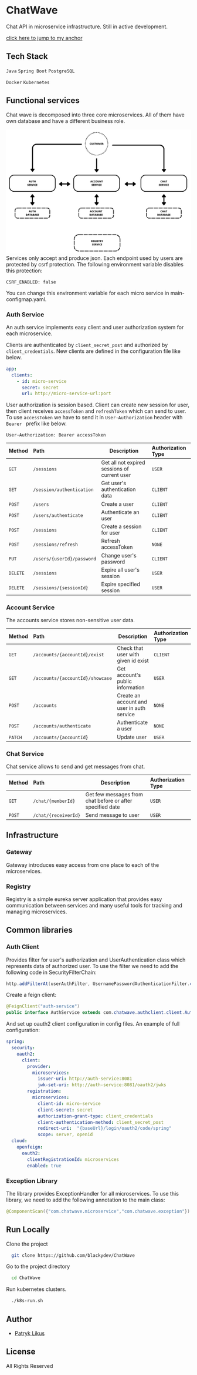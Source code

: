 # ChatWave
Chat API in microservice infrastructure.
Still in active development.

[click here to jump to my anchor](#run_locally)


## Tech Stack
<a id="tech_stack"></a>

`Java` `Spring Boot` `PostgreSQL`

`Docker` `Kubernetes`

## Functional services
Chat wave is decomposed into three core microservices. All of them have own database and have a different business role. 

![diagram showing the structure of the services](.doc/microservice-infrastructure.png)
Services only accept and produce json.
Each endpoint used by users are protected by csrf protection. The following environment variable disables this protection:
```dotenv
CSRF_ENABLED: false
```
You can change this environment variable for each micro service in main-configmap.yaml.

### Auth Service

An auth service implements easy client and user authorization system for each microservice.

Clients are authenticated by `client_secret_post` and authorized by `client_credentials`.
New clients are defined in the configuration file like below.
```yaml
app:
  clients:
    - id: micro-service
      secret: secret
      url: http://micro-service-url:port
```

User authorization is session based. Client can create new session for user, then client receives `accessToken` and `refreshToken` which can send to user.
To use `accessToken` we have to send it in `User-Authorization` header with `Bearer ` prefix like below.  
```http
User-Authorization: Bearer accessToken
```

| Method   | Path                                    | Description                                    | Authorization Type |
|:---------|:----------------------------------------|------------------------------------------------|:-------------------|
| `GET`    | `/sessions`                             | Get all not expired sessions of current user   | `USER`             |
| `GET`    | `/session/authentication`               | Get user's authentication data                 | `CLIENT`           |
| `POST`   | `/users`                                | Create a user                                  | `CLIENT`           |
| `POST`   | `/users/authenticate`                   | Authenticate an user                           | `CLIENT`           |
| `POST`   | `/sessions`                             | Create a session for user                      | `CLIENT`           |
| `POST`   | `/sessions/refresh`                     | Refresh accessToken                            | `NONE`             |
| `PUT`    | `/users/{userId}/password`              | Change user's password                         | `CLIENT`           |
| `DELETE` | `/sessions`                             | Expire all user's session                      | `USER`             |
| `DELETE` | `/sessions/{sessionId}`                 | Expire specified session                       | `USER`             |

### Account Service

The accounts service stores non-sensitive user data.

| Method | Path                             | Description                                | Authorization Type |
|:-------|:---------------------------------|--------------------------------------------|:-------------------|
| `GET`  | `/accounts/{accountId}/exist`    | Check that user with given id exist        | `CLIENT`           |
| `GET`  | `/accounts/{accountId}/showcase` | Get account's public information           | `USER`             |
| `POST` | `/accounts`                      | Create an account and user in auth service | `NONE`             |
| `POST` | `/accounts/authenticate`         | Authenticate a user                        | `NONE`             |
| `PATCH`| `/accounts/{accountId}`          | Update user                                | `USER`             |

### Chat Service

Chat service allows to send and get messages from chat.

| Method | Path                 | Description                                               | Authorization Type |
|:-------|:---------------------|-----------------------------------------------------------|:-------------------|
| `GET`  | `/chat/{memberId}`   | Get few messages from chat before or after specified date | `USER`             |
| `POST` | `/chat/{receiverId}` | Send message to user                                      | `USER`             |

## Infrastructure

### Gateway
Gateway introduces easy access from one place to each of the microservices.

### Registry
Registry is a simple eureka server application that provides easy communication between services and many useful tools for tracking and managing microservices.

## Common libraries

### Auth Client
Provides filter for user's authorization and UserAuthentication class which represents data of authorized user. 
To use the filter we need to add the following code in SecurityFilterChain:

```java
http.addFilterAt(userAuthFilter, UsernamePasswordAuthenticationFilter.class);
```
Create a feign client:
```java
@FeignClient("auth-service")
public interface AuthService extends com.chatwave.authclient.client.AuthClient {}
```

And set up oauth2 client configuration in config files.
An example of full configuration:

```yaml
spring:
  security:
    oauth2:
      client:
        provider:
          microservices:
            issuer-uri: http://auth-service:8081
            jwk-set-uri: http://auth-service:8081/oauth2/jwks
        registration:
          microservices:
            client-id: micro-service
            client-secret: secret
            authorization-grant-type: client_credentials
            client-authentication-method: client_secret_post
            redirect-uri:  "{baseUrl}/login/oauth2/code/spring"
            scope: server, openid
  cloud:
    openfeign:
      oauth2:
        clientRegistrationId: microservices
        enabled: true
```

### Exception Library
The library provides ExceptionHandler for all microservices.
To use this library, we need to add the following annotation to the main class:
```java
@ComponentScan({"com.chatwave.microservice","com.chatwave.exception"})
```

## Run Locally
<a id="run_locally"></a>
Clone the project

```bash
  git clone https://github.com/blackydev/ChatWave
```

Go to the project directory

```bash
  cd ChatWave
```

Run kubernetes clusters.

```bash
  ./k8s-run.sh
```

## Author
- [Patryk Likus](https://www.linkedin.com/in/patryklikus/)

## License
All Rights Reserved
